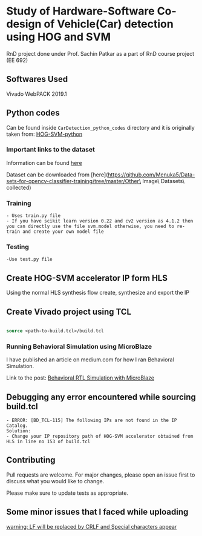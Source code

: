 # Study of Hardware-Software Co-design of Vehicle(Car) detection using HOG and SVM

RnD project done under Prof. Sachin Patkar as a part of RnD course project (EE 692)

## Softwares Used

Vivado WebPACK 2019.1 

## Python codes 

Can be found inside ```CarDetection_python_codes``` directory and it is originally taken from:
[HOG-SVM-python](https://github.com/jianlong-yuan/HOG-SVM-python)

### Important links to the dataset
Information can be found [here](https://cogcomp.seas.upenn.edu/Data/Car/)

Dataset can be downloaded from [here](https://github.com/Menuka5/Data-sets-for-opencv-classifier-training/tree/master/Other\ Image\ Datasets\ collected)

### Training

	- Uses train.py file
	- If you have scikit learn version 0.22 and cv2 version as 4.1.2 then you can directly use the file svm.model otherwise, you need to re-train and create your own model file
	
### Testing
	-Use test.py file
	



## Create HOG-SVM accelerator IP form HLS

Using the normal HLS synthesis flow create, synthesize and export the IP 

## Create Vivado project using TCL


```tcl

source <path-to-build.tcl>/build.tcl

```
### Running Behavioral Simulation using MicroBlaze

I have published an article on medium.com for how I ran Behavioral Simulation.

Link to the post: [Behavioral RTL Simulation with MicroBlaze](https://medium.com/@sapphire.sharma1996/behavioral-rtl-simulation-with-microblaze-131671e86f04)


## Debugging any error encountered while sourcing build.tcl
	- ERROR: [BD_TCL-115] The following IPs are not found in the IP Catalog.
	Solution:
	- Change your IP repository path of HOG-SVM accelerator obtained from HLS in line no 153 of build.tcl




## Contributing
Pull requests are welcome. For major changes, please open an issue first to discuss what you would like to change.

Please make sure to update tests as appropriate.

## Some minor issues that I faced while uploading
[warning: LF will be replaced by CRLF and Special characters appear](https://github.com/gobuffalo/buffalo/issues/1189)

<!--## License
[MIT](https://choosealicense.com/licenses/mit/) -->

